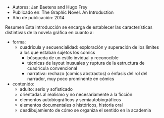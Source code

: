 - Autores: Jan Baetens and Hugo Frey
- Publicado en: The Graphic Novel. An Introduction
- Año de publicación: 2014

Resumen
Esta introducción se encarga de establecer las características distintivas de la novela gráfica en cuanto a:
- forma:
	- cuadrícula y secuencialidad: exploración y superación de los límites a los que estaban sujetos los comics 
		-  búsqueda de un estilo invidual y reconocible
		-  técnicas de layout inusuales y ruptura de la estructura de cuadrícula convencional
		-  narrativa: rechazo (comics abstractos) o énfasis del rol del narrador, muy poco prominente en cómics
- contenido:
	- adulto: serio y sofisticado
	- orientadas al realismo y no necesariamente a la ficción
	- elementos autobiográficos y semiautobiográficos
	- elementos documentales o históricos, historia oral
	- desdibujamiento de cómo se organiza el sentido en la academia

